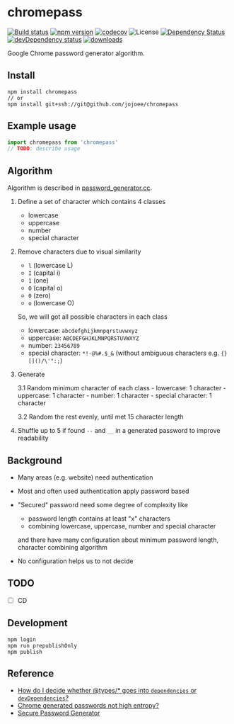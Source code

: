 # chromepass
[![Build status](https://travis-ci.org/jojoee/chromepass.svg?branch=master)](https://travis-ci.org/jojoee/chromepass)
[![npm version](https://img.shields.io/npm/v/chromepass.svg)](https://npmjs.org/package/chromepass)
[![codecov](https://codecov.io/gh/jojoee/chromepass/branch/master/graph/badge.svg)](https://codecov.io/gh/jojoee/chromepass)
![License](https://img.shields.io/npm/l/chromepass)
[![Dependency Status](https://david-dm.org/jojoee/chromepass.svg)](https://david-dm.org/jojoee/chromepass)
[![devDependency status](https://img.shields.io/david/dev/jojoee/chromepass.svg)](https://david-dm.org/jojoee/chromepass#info=devDependencies)
[![downloads](https://img.shields.io/npm/dt/chromepass.svg)](https://npmjs.org/package/chromepass)

Google Chrome password generator algorithm.

## Install

```shell
npm install chromepass
// or
npm install git+ssh://git@github.com/jojoee/chromepass
```

## Example usage

```typescript
import chromepass from 'chromepass'
// TODO: describe usage

```

## Algorithm
Algorithm is described in [password_generator.cc](https://github.com/chromium/chromium/blob/master/components/password_manager/core/browser/generation/password_generator.cc).

1. Define a set of character which contains 4 classes
    - lowercase
    - uppercase
    - number
    - special character

2. Remove characters due to visual similarity
    - `l` (lowercase L)
    - `I` (capital i)
    - `1` (one)
    - `O` (capital o)
    - `0` (zero)
    - `o` (lowercase O)

    So, we will got all possible characters in each class
    - lowercase: `abcdefghijkmnpqrstuvwxyz`
    - uppercase: `ABCDEFGHJKLMNPQRSTUVWXYZ`
    - number: `23456789`
    - special character: `*!-@%#.$_&` (without ambiguous characters e.g. `{}[]()/\'":;`)

3. Generate

    3.1 Random minimum character of each class
        - lowercase: 1 character
        - uppercase: 1 character
        - number: 1 character
        - special character: 1 character

    3.2 Random the rest evenly, until met 15 character length

4. Shuffle up to 5 if found `--` and `__` in a generated password to improve readability

## Background
- Many areas (e.g. website) need authentication
- Most and often used authentication apply password based
- "Secured" password need some degree of complexity like
  - password length contains at least "x" characters
  - combining lowercase, uppercase, number and special character
  
  and there have many configuration about minimum password length, character combining algorithm
- No configuration helps us to not decide

## TODO
- [ ] CD

## Development

```
npm login
npm run prepublishOnly
npm publish
```

## Reference
- [How do I decide whether @types/* goes into `dependencies` or `devDependencies`?](https://stackoverflow.com/questions/45176661/how-do-i-decide-whether-types-goes-into-dependencies-or-devdependencies)
- [Chrome generated passwords not high entropy?](https://security.stackexchange.com/questions/190796/chrome-generated-passwords-not-high-entropy)
- [Secure Password Generator](https://passwordsgenerator.net/)
